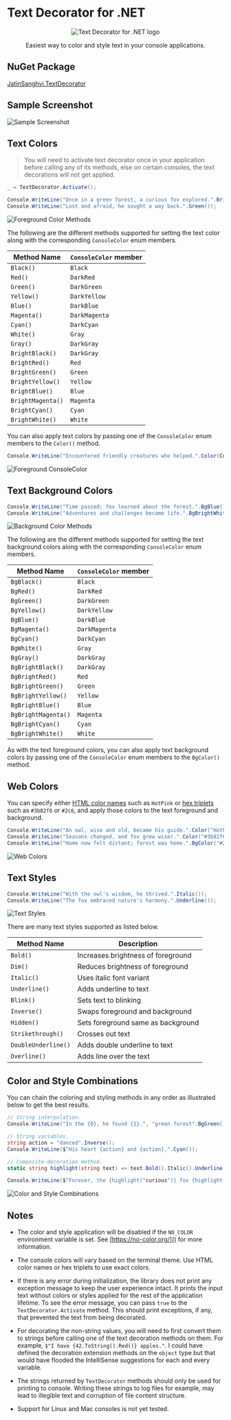 # Text Decorator for .NET

<div align="center">
    <picture>
        <source media="(prefers-color-scheme: dark)" srcset="images/logo-dark.png" />
        <source media="(prefers-color-scheme: light)" srcset="images/logo-light.png" />
        <img alt="Text Decorator for .NET logo" src="images/logo-light.png" />
    </picture>
    <p>Easiest way to color and style text in your console applications.</p>
</div>

## NuGet Package

[JatinSanghvi.TextDecorator](https://www.nuget.org/packages/JatinSanghvi.TextDecorator)

## Sample Screenshot

![Sample Screenshot](images/powershell7.gif)

## Text Colors

> You will need to activate text decorator once in your application before calling any of its methods, else on certain consoles, the text decorations will not get applied.

```cs
_ = TextDecorator.Activate();

Console.WriteLine("Once in a green forest, a curious fox explored.".BrightRed());
Console.WriteLine("Lost and afraid, he sought a way back.".Green());
```

<picture>
    <source media="(prefers-color-scheme: dark)" srcset="images/1-fg-methods-dark.png" />
    <source media="(prefers-color-scheme: light)" srcset="images/1-fg-methods-light.png" />
    <img alt="Foreground Color Methods" src="images/1-fg-methods-light.png" />
</picture>

The following are the different methods supported for setting the text color along with the corresponding `ConsoleColor` enum members.

| Method Name       | `ConsoleColor` member |
| ----------------- | --------------------- |
| `Black()`         | `Black`               |
| `Red()`           | `DarkRed`             |
| `Green()`         | `DarkGreen`           |
| `Yellow()`        | `DarkYellow`          |
| `Blue()`          | `DarkBlue`            |
| `Magenta()`       | `DarkMagenta`         |
| `Cyan()`          | `DarkCyan`            |
| `White()`         | `Gray`                |
| `Gray()`          | `DarkGray`            |
| `BrightBlack()`   | `DarkGray`            |
| `BrightRed()`     | `Red`                 |
| `BrightGreen()`   | `Green`               |
| `BrightYellow()`  | `Yellow`              |
| `BrightBlue()`    | `Blue`                |
| `BrightMagenta()` | `Magenta`             |
| `BrightCyan()`    | `Cyan`                |
| `BrightWhite()`   | `White`               |

You can also apply text colors by passing one of the `ConsoleColor` enum members to the `Color()` method.

```cs
Console.WriteLine("Encountered friendly creatures who helped.".Color(ConsoleColor.DarkGray));
```

<picture>
    <source media="(prefers-color-scheme: dark)" srcset="images/2-fg-consolecolor-dark.png" />
    <source media="(prefers-color-scheme: light)" srcset="images/2-fg-consolecolor-light.png" />
    <img alt="Foreground ConsoleColor" src="images/2-fg-consolecolor-light.png" />
</picture>

## Text Background Colors

```cs
Console.WriteLine("Time passed; fox learned about the forest.".BgBlue());
Console.WriteLine("Adventures and challenges became life.".BgBrightWhite().Black());
```

<picture>
    <source media="(prefers-color-scheme: dark)" srcset="images/3-bg-methods-dark.png" />
    <source media="(prefers-color-scheme: light)" srcset="images/3-bg-methods-light.png" />
    <img alt="Background Color Methods" src="images/3-bg-methods-light.png" />
</picture>

The following are the different methods supported for setting the text background colors along with the corresponding `ConsoleColor` enum members.

| Method Name         | `ConsoleColor` member |
| ------------------- | --------------------- |
| `BgBlack()`         | `Black`               |
| `BgRed()`           | `DarkRed`             |
| `BgGreen()`         | `DarkGreen`           |
| `BgYellow()`        | `DarkYellow`          |
| `BgBlue()`          | `DarkBlue`            |
| `BgMagenta()`       | `DarkMagenta`         |
| `BgCyan()`          | `DarkCyan`            |
| `BgWhite()`         | `Gray`                |
| `BgGray()`          | `DarkGray`            |
| `BgBrightBlack()`   | `DarkGray`            |
| `BgBrightRed()`     | `Red`                 |
| `BgBrightGreen()`   | `Green`               |
| `BgBrightYellow()`  | `Yellow`              |
| `BgBrightBlue()`    | `Blue`                |
| `BgBrightMagenta()` | `Magenta`             |
| `BgBrightCyan()`    | `Cyan`                |
| `BgBrightWhite()`   | `White`               |

As with the text foreground colors, you can also apply text background colors by passing one of the `ConsoleColor` enum members to the `BgColor()` method.

## Web Colors

You can specify either [HTML color names](https://en.wikipedia.org/wiki/Web_colors#HTML_color_names) such as `HotPink` or [hex triplets](https://en.wikipedia.org/wiki/Web_colors#Hex_triplet) such as `#3b82f6` or `#2c6`, and apply those colors to the text foreground and background.

```cs
Console.WriteLine("An owl, wise and old, became his guide.".Color("HotPink"));
Console.WriteLine("Seasons changed, and fox grew wiser.".Color("#3b82f6"));
Console.WriteLine("Home now felt distant; forest was home.".BgColor("#2c6").Color("#031"));
```

<picture>
    <source media="(prefers-color-scheme: dark)" srcset="images/4-web-colors-dark.png" />
    <source media="(prefers-color-scheme: light)" srcset="images/4-web-colors-light.png" />
    <img alt="Web Colors" src="images/4-web-colors-light.png" />
</picture>

## Text Styles

```cs
Console.WriteLine("With the owl's wisdom, he thrived.".Italic());
Console.WriteLine("The fox embraced nature's harmony.".Underline());
```

<picture>
    <source media="(prefers-color-scheme: dark)" srcset="images/5-styles-dark.png" />
    <source media="(prefers-color-scheme: light)" srcset="images/5-styles-light.png" />
    <img alt="Text Styles" src="images/5-styles-light.png" />
</picture>

There are many text styles supported as listed below.

| Method Name         | Description                        |
| ------------------- | ---------------------------------- |
| `Bold()`            | Increases brightness of foreground |
| `Dim()`             | Reduces brightness of foreground   |
| `Italic()`          | Uses italic font variant           |
| `Underline()`       | Adds underline to text             |
| `Blink()`           | Sets text to blinking              |
| `Inverse()`         | Swaps foreground and background    |
| `Hidden()`          | Sets foreground same as background |
| `Strikethrough()`   | Crosses out text                   |
| `DoubleUnderline()` | Adds double underline to text      |
| `Overline()`        | Adds line over the text            |

## Color and Style Combinations

You can chain the coloring and styling methods in any order as illustrated below to get the best results.

```cs
// String interpolation.
Console.WriteLine("In the {0}, he found {1}.", "green forest".BgGreen(), "belonging".BgBlue());

// String variables.
string action = "danced".Inverse();
Console.WriteLine($"His heart {action} and {action}.".Cyan());

// Composite decoration method.
static string highlight(string text) => text.Bold().Italic().Underline().Blink();

Console.WriteLine($"Forever, the {highlight("curious")} fox {highlight("thrived")}.".Yellow());
```

<picture>
    <source media="(prefers-color-scheme: dark)" srcset="images/6-combinations-dark.gif" />
    <source media="(prefers-color-scheme: light)" srcset="images/6-combinations-light.gif" />
    <img alt="Color and Style Combinations" src="images/6-combinations-light.gif" />
</picture>

## Notes

- The color and style application will be disabled if the `NO_COLOR` environment variable is set. See [https://no-color.org/]() for more information.

- The console colors will vary based on the terminal theme. Use HTML color names or hex triplets to use exact colors.

- If there is any error during initialization, the library does not print any exception message to keep the user experience intact. It prints the input text without colors or styles applied for the rest of the application lifetime. To see the error message, you can pass `true` to the `TextDecorator.Activate` method. This should print exceptions, if any, that prevented the text from being decorated.

- For decorating the non-string values, you will need to first convert them to strings before calling one of the text decoration methods on them. For example, `$"I have {42.ToString().Red()} apples."`. I could have defined the decoration extension methods on the `object` type but that would have flooded the IntelliSense suggestions for each and every variable.

- The strings returned by `TextDecorator` methods should only be used for printing to console. Writing these strings to log files for example, may lead to illegible text and corruption of file content structure.

- Support for Linux and Mac consoles is not yet tested.
